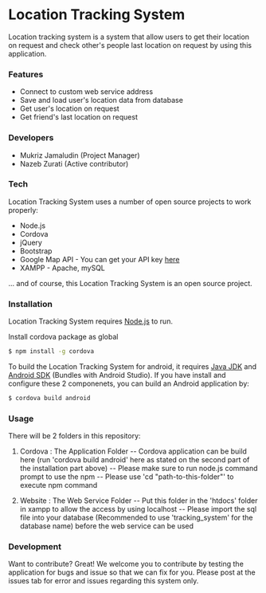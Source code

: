 # Location Tracking System

Location tracking system is a system that allow users to get their location on request and check other's people last location on request by using this application.

### Features
  - Connect to custom web service address
  - Save and load user's location data from database
  - Get user's location on request
  - Get friend's last location on request

### Developers
- Mukriz Jamaludin (Project Manager)
- Nazeb Zurati (Active contributor)

### Tech

Location Tracking System uses a number of open source projects to work properly:

* Node.js
* Cordova
* jQuery
* Bootstrap
* Google Map API - You can get your API key [here](https://developers.google.com/maps/documentation/javascript/get-api-key) 
* XAMPP - Apache, mySQL

... and of course, this Location Tracking System is an open source project.

### Installation

Location Tracking System requires [Node.js](https://nodejs.org/) to run.

Install cordova package as global

```sh
$ npm install -g cordova
```

To build the Location Tracking System for android, it requires [Java JDK](http://www.oracle.com/technetwork/java/javase/downloads/jdk8-downloads-2133151.html) and [Android SDK](https://developer.android.com/studio/index.html) (Bundles with Android Studio). If you have install and configure these 2 componenets, you can build an Android application by:

```sh
$ cordova build android
```

### Usage

There will be 2 folders in this repository:
1. Cordova : The Application Folder
-- Cordova application can be build here (run 'cordova build android' here as stated on the second part of the installation part above)
-- Please make sure to run node.js command prompt to use the npm
-- Please use 'cd "path-to-this-folder"' to execute npm command

2. Website : The Web Service Folder
-- Put this folder in the 'htdocs' folder in xampp to allow the access by using localhost
-- Please import the sql file into your database (Recommended to use 'tracking_system' for the database name) before the web service can be used

### Development

Want to contribute? Great! We welcome you to contribute by testing the application for bugs and issue so that we can fix for you. Please post at the issues tab for error and issues regarding this system only.

